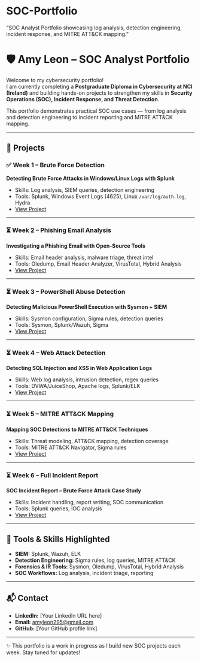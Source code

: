 # SOC-Portfolio
“SOC Analyst Portfolio showcasing log analysis, detection engineering, incident response, and MITRE ATT&amp;CK mapping.”


# 🛡️ Amy Leon – SOC Analyst Portfolio

Welcome to my cybersecurity portfolio!  
I am currently completing a **Postgraduate Diploma in Cybersecurity at NCI (Ireland)** and building hands-on projects to strengthen my skills in **Security Operations (SOC), Incident Response, and Threat Detection**.  

This portfolio demonstrates practical SOC use cases — from log analysis and detection engineering to incident reporting and MITRE ATT&CK mapping.  

---

## 📂 Projects

### ✅ Week 1 – Brute Force Detection
**Detecting Brute Force Attacks in Windows/Linux Logs with Splunk**  
- Skills: Log analysis, SIEM queries, detection engineering  
- Tools: Splunk, Windows Event Logs (4625), Linux `/var/log/auth.log`, Hydra  
- [View Project](./Week1_BruteForce)  

---

### ⏳ Week 2 – Phishing Email Analysis
**Investigating a Phishing Email with Open-Source Tools**  
- Skills: Email header analysis, malware triage, threat intel  
- Tools: Oledump, Email Header Analyzer, VirusTotal, Hybrid Analysis  
- [View Project](./Week2_Phishing)  

---
### ⏳ Week 3 – PowerShell Abuse Detection
**Detecting Malicious PowerShell Execution with Sysmon + SIEM**  
- Skills: Sysmon configuration, Sigma rules, detection queries  
- Tools: Sysmon, Splunk/Wazuh, Sigma  
- [View Project](./Week3_PowerShell)  

---

### ⏳ Week 4 – Web Attack Detection
**Detecting SQL Injection and XSS in Web Application Logs**  
- Skills: Web log analysis, intrusion detection, regex queries  
- Tools: DVWA/JuiceShop, Apache logs, Splunk/ELK  
- [View Project](./Week4_WebAttacks)  

---

### ⏳ Week 5 – MITRE ATT&CK Mapping
**Mapping SOC Detections to MITRE ATT&CK Techniques**  
- Skills: Threat modeling, ATT&CK mapping, detection coverage  
- Tools: MITRE ATT&CK Navigator, Sigma rules  
- [View Project](./Week5_MITRE)  

---

### ⏳ Week 6 – Full Incident Report
**SOC Incident Report – Brute Force Attack Case Study**  
- Skills: Incident handling, report writing, SOC communication  
- Tools: Splunk queries, IOC analysis  
- [View Project](./Week6_IncidentReport)  

---

## 🔧 Tools & Skills Highlighted
- **SIEM:** Splunk, Wazuh, ELK  
- **Detection Engineering:** Sigma rules, log queries, MITRE ATT&CK  
- **Forensics & IR Tools:** Sysmon, Oledump, VirusTotal, Hybrid Analysis  
- **SOC Workflows:** Log analysis, incident triage, reporting  

---

## 📬 Contact
- **LinkedIn:** [Your LinkedIn URL here]  
- **Email:** amyleon295@gmail.com  
- **GitHub:** [Your GitHub profile link]  

---

✨ This portfolio is a work in progress as I build new SOC projects each week. Stay tuned for updates!
